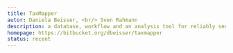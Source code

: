 ```yaml
---
title: TaxMapper
autor: Daniela Beisser, <br/> Sven Rahmann
description: a database, workflow and an analysis tool for reliably sequenced datasets to a provided microeukaryotic reference
homepage: https://bitbucket.org/dbeisser/taxmapper
status: recent
---
```

